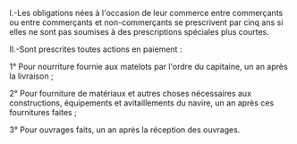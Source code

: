 I.-Les obligations nées à l'occasion de leur commerce entre commerçants ou entre commerçants et non-commerçants se prescrivent par cinq ans si elles ne sont pas soumises à des prescriptions spéciales plus courtes.

II.-Sont prescrites toutes actions en paiement :

1° Pour nourriture fournie aux matelots par l'ordre du capitaine, un an après la livraison ;

2° Pour fourniture de matériaux et autres choses nécessaires aux constructions, équipements et avitaillements du navire, un an après ces fournitures faites ;

3° Pour ouvrages faits, un an après la réception des ouvrages.

